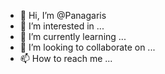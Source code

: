 - 👋 Hi, I’m @Panagaris
- 👀 I’m interested in ...
- 🌱 I’m currently learning ...
- 💞️ I’m looking to collaborate on ...
- 📫 How to reach me ...

<!---
Panagaris/Panagaris is a ✨ special ✨ repository because its `README.md` (this file) appears on your GitHub profile.
You can click the Preview link to take a look at your changes.
--->
